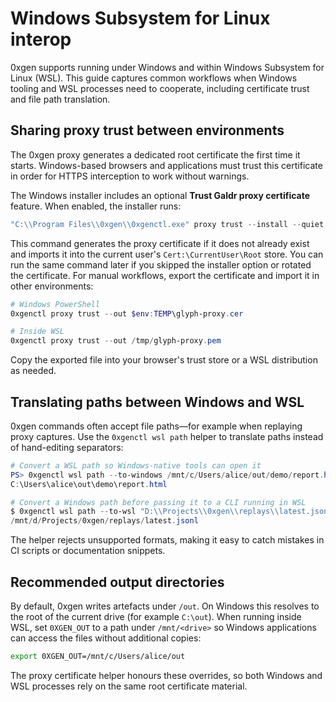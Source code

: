 # Windows Subsystem for Linux interop

0xgen supports running under Windows and within Windows Subsystem for Linux
(WSL). This guide captures common workflows when Windows tooling and WSL
processes need to cooperate, including certificate trust and file path
translation.

## Sharing proxy trust between environments

The 0xgen proxy generates a dedicated root certificate the first time it starts.
Windows-based browsers and applications must trust this certificate in order for
HTTPS interception to work without warnings.

The Windows installer includes an optional **Trust Galdr proxy certificate**
feature. When enabled, the installer runs:

```powershell
"C:\\Program Files\\0xgen\\0xgenctl.exe" proxy trust --install --quiet
```

This command generates the proxy certificate if it does not already exist and
imports it into the current user's `Cert:\CurrentUser\Root` store. You can run
the same command later if you skipped the installer option or rotated the
certificate. For manual workflows, export the certificate and import it in other
environments:

```powershell
# Windows PowerShell
0xgenctl proxy trust --out $env:TEMP\glyph-proxy.cer

# Inside WSL
0xgenctl proxy trust --out /tmp/glyph-proxy.pem
```

Copy the exported file into your browser's trust store or a WSL distribution as
needed.

## Translating paths between Windows and WSL

0xgen commands often accept file paths—for example when replaying proxy
captures. Use the `0xgenctl wsl path` helper to translate paths instead of
hand-editing separators:

```powershell
# Convert a WSL path so Windows-native tools can open it
PS> 0xgenctl wsl path --to-windows /mnt/c/Users/alice/out/demo/report.html
C:\Users\alice\out\demo\report.html

# Convert a Windows path before passing it to a CLI running in WSL
$ 0xgenctl wsl path --to-wsl "D:\\Projects\\0xgen\\replays\\latest.jsonl"
/mnt/d/Projects/0xgen/replays/latest.jsonl
```

The helper rejects unsupported formats, making it easy to catch mistakes in CI
scripts or documentation snippets.

## Recommended output directories

By default, 0xgen writes artefacts under `/out`. On Windows this resolves to the
root of the current drive (for example `C:\out`). When running inside WSL, set
`0XGEN_OUT` to a path under `/mnt/<drive>` so Windows applications can access the
files without additional copies:

```bash
export 0XGEN_OUT=/mnt/c/Users/alice/out
```

The proxy certificate helper honours these overrides, so both Windows and WSL
processes rely on the same root certificate material.
